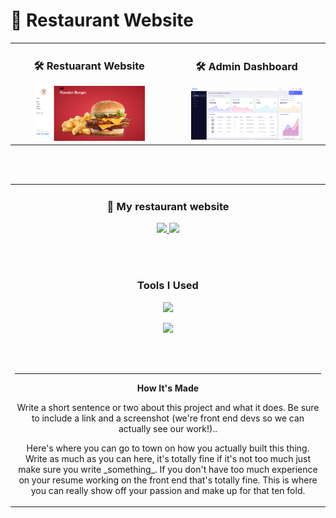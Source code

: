 # 🚀 Restaurant Website

<!-- PROJECT IMAGES -->

<div align="center">
<!-- MAIN WEBSITE IMAGE -->
	<table>
		<tr>
			<td width="50%">
        <h3 align="center">🛠️ Restuarant Website</h3>
				<div align="center">  
					<a href='#' target="_blank">
						<img src="public/img/rooster-burger.png" alt="restaurant webssite" width="75%" height="100%" />
					</a>
				</div>
			</td>  
			<td width="50%">
				<h3 align="center">🛠️ Admin Dashboard </h3>
				<div align="center" >  
					<a href='#' target="_blank">
						<img src="public/img/dashboard.png" alt="admin-dashboard" width="75%" height="100%" />
					</a>
				</div>
      </td>
    </tr>
  </table>
  <br>
  <br>
  
  <table>
    <tr>
      <td width="100%">
        <h3 align="center">🚀 My restaurant website</h3>
        <div align="center">
          <p>
            <a href="https://github.com/rayanthoney/codingphase-laravel-restaurant" target="_blank">
              <img src="https://img.shields.io/badge/Repo-lightgrey?style=plastic&logo=github"/>
            </a>  
            <a href="--GOES TO LIVE URL--" target="_blank">
              <img src="https://img.shields.io/badge/Live-lightgrey?style=plastic&color=0892d0"/>
            </a>
          </p>
        </div>
        <br>
        <br>
        <h3 align="center">Tools I Used</h3>
        <div align="center">
          <p>
            <a href="https://laravel.com" target="_blank"><img src="https://raw.githubusercontent.com/laravel/art/master/logo-lockup/5%20SVG/2%20CMYK/1%20Full%20Color/laravel-logolockup-cmyk-red.svg" width="200">
            </a>
          </p>
          <p>
            <a href="https://skillicons.dev">
              <img src="https://skillicons.dev/icons?i=html,css,js,nodejs,mongodb,express,php,sass,netlify,mysql,bootstrap" />
            </a>
          </p>
        </div>
        <br>
        <br>
        <hr>
        <div align="center">
          <p><strong>How It's Made</strong></p>
          <p>Write a short sentence or two about this project and what it does. Be sure to include a link and a screenshot (we're front end devs so we can actually see our work!)..
          </p>
          <p> Here's where you can go to town on how you actually built this thing. Write as much as you can here, it's totally fine if it's not too much just make sure you write _something_. If you don't have too much experience on your resume working on the front end that's totally fine. This is where you can really show off your passion and make up for that ten fold.
          </p>
        </div>
      </td>
    </tr>
  </table>
